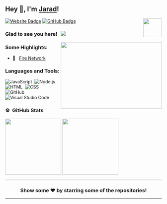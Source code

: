 ## Hey 👋, I'm [Jarad](https://jarad.xyz)!

<img align="right" height="60" width="60" alt="" src="http://fire-network.xyz/img/logo.gif" />

[![Website Badge](https://img.shields.io/badge/Website-3b5998?style=flat-square&logo=google-chrome&logoColor=white)](https://fire-network.xyz)
[![GitHub Badge](https://img.shields.io/badge/-GitHub-ffffff?style=flat-square&logo=Github&logoColor=black)](https://github.com/Jarad999)

### Glad to see you here! &nbsp; ![](https://komarev.com/ghpvc/?username=Jarad999&label=Views&color=blue&style=plastic)

<img align="right" height="215" width="325" alt="" src="https://cdn.dribbble.com/users/416610/screenshots/4801105/coding_desk_flat_vector_ui_ux_design_illustration_motion_animation_gif2.gif" />

### Some Highlights:

- 📌 &nbsp; [Fire Network](https://fire-network.xyz)

### Languages and Tools:

![JavaScript](https://img.shields.io/badge/-JavaScript-333333?style=flat&logo=javascript)&nbsp;
![Node.js](https://img.shields.io/badge/-Node.js-333333?style=flat&logo=node.js)&nbsp;
![HTML](https://img.shields.io/badge/-HTML-333333?style=flat&logo=HTML5)&nbsp;
![CSS](https://img.shields.io/badge/-CSS-333333?style=flat&logo=CSS3&logoColor=1572B6)&nbsp;
![GitHub](https://img.shields.io/badge/-GitHub-333333?style=flat&logo=github)&nbsp;
![Visual Studio Code](https://img.shields.io/badge/-Visual%20Studio%20Code-333333?style=flat&logo=visual-studio-code&logoColor=007ACC)&nbsp;

### ⚙️ &nbsp;GitHub Stats

<p align="left">
<a href="https://github.com/Jarad999">
  <img height="180em" src="https://github-readme-stats-eight-theta.vercel.app/api?username=Jarad999&show_icons=true&theme=react&include_all_commits=true&count_private=true"/>
  <img height="180em" src="https://github-readme-stats-eight-theta.vercel.app/api/top-langs/?username=Jarad999&layout=compact&langs_count=8&theme=react"/>
</a>
</p>

---

<h3 align=center>Show some ❤️ by starring some of the repositories!</h3>

---
